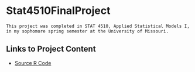 # Stat4510FinalProject
```
This project was completed in STAT 4510, Applied Statistical Models I,
in my sophomore spring semester at the University of Missouri. 
```
## Links to Project Content
* [Source R Code](/Project.md)
